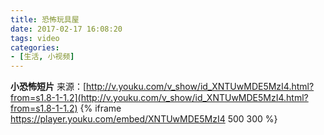 ```yaml
---
title: 恐怖玩具屋
date: 2017-02-17 16:08:20
tags: video
categories:
- [生活, 小视频]
---
```

**小恐怖短片**
来源：[http://v.youku.com/v_show/id_XNTUwMDE5MzI4.html?from=s1.8-1-1.2](http://v.youku.com/v_show/id_XNTUwMDE5MzI4.html?from=s1.8-1-1.2)
{% iframe https://player.youku.com/embed/XNTUwMDE5MzI4 500 300 %}
